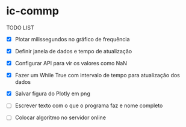 # ic-commp

TODO LIST
- [X] Plotar milissegundos no gráfico de frequência
- [X] Definir janela de dados e tempo de atualização
- [X] Configurar API para vir os valores como NaN
- [X] Fazer um While True com intervalo de tempo para atualização dos dados
- [X] Salvar figura do Plotly em png
- [ ] Escrever texto com o que o programa faz e nome completo
- [ ] Colocar algoritmo no servidor online

